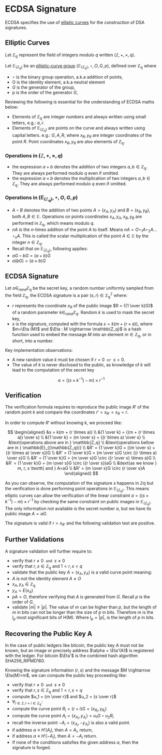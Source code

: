 # ECDSA Signature
ECDSA specifies the use of [elliptic curves](./ecgroups.md) for the construction of DSA signatures.
## Elliptic Curves

Let $\mathbb{Z_q}$ represent the field of integers modulo $q$ written $(\mathbb{Z}, +, \times, q)$.

Let $\mathbb{E}_{(\mathbb{Z_q})}$ be an [elliptic-curve group](./ecgroups.md) $(\mathbb{E}_{(\mathbb{Z_q})}, \circ, O, G, p)$, defined over $\mathbb{Z_q}$ where
- $\circ$ is the binary group operation, a.k.a addition of points,
- O is the identity element, a.k.a neutral element
- $G$ is the generator of the group,
- p is the order of the generator $G$,

Reviewing the following is essential for the understanding of ECDSA maths below:
- Elements of $\mathbb{Z_q}$ are integer numbers and always written using small letters, e.g.: $a, r$.
- Elements of $\mathbb{E}_{(\mathbb{Z_q})}$ are points on the curve and always written using capital letters. e.g.: $G, A, R$, where $x_R, y_R$ are integer coordinates of the point $R$. Point coordinates $x_R, y_R$ are also elements of $\mathbb{Z_q}$.

### Operations in $(\mathbb{Z}, +, \times, q)$
- the expression $a + b$ denotes the addition of two integers $a, b \in \mathbb{Z_q}$. They are always performed modulo $q$ even if omitted.
- the expression $a \times b$ denotes the multiplication of two integers $a, b \in \mathbb{Z_q}$. They are always performed modulo $q$ even if omitted.

### Operations in $(\mathbb{E}_{(\mathbb{Z_q})}, \circ, O, G, p)$
- $A \circ B$ denotes the addition of two points $A=(x_A, y_A) \text{ and } B=(x_B, y_B)$, both $A, B \in \mathbb{E}$. Operations on points coordinates $x_A, y_A, x_B, y_B$ are performed in $\mathbb{Z_q}$, which means modulo $q$.
- $nA$ is the $n$-times addition of the point $A$ to itself. Means $nA=O \circ_1 A \circ_2 A \dots \circ_n A$. This is called the scalar multiplication of the point $A \in \mathbb{E}$ by the integer $n \in \mathbb{Z_q}$.
- Recall that on $\mathbb{E}_{(\mathbb{Z_q})}$, following applies:
- $aG \circ bG = (a + b)G$
- $a (bG) = (a \times b)G$

## ECDSA Signature
Let $a \in_{rand} \mathbb{Z_q}$ be the secret key, a random number uniformly sampled from the field $\mathbb{Z_q}$, the ECDSA signature is a pair $(s,r) \in \mathbb{Z^2_q}$ where:
- $r$ represents the coordinate $x_R$ of the public image $R = ({1 \over k}G)$ of a random parameter $k \in_{rand} \mathbb{Z_q}$. Random $k$ is used to mask the secret key,
- $s$ is the signature, computed with the formula $s = k(m+ (r \times a))$, where $m=\Eta (M)$ and $\Eta : M \rightarrow \mathbb{Z_q}$ is a hash function used to embed the message $M$ into an element $m \in \mathbb{Z_q}$, or in short, into a number.

Key implementation observations:
- A new random value $k$ must be chosen if $r=0 \texttt{ or }s = 0$.
- The value of $k$ is never disclosed to the public, as knowledge of $k$ will lead to the computation of the secret key

$$a = ((s \times k^{-1}) - m) \times r^{-1}$$

## Verification
The verification formula requires to reproduce the public image $R'$ of the random point $k$ and compare the coordinates $r'=x_{R'}=x_R=r$.

In order to compute $R'$ without knowing k, we proceed like:

$$
\begin{aligned}
&s = k(m + (r \times a))
\\
&{1 \over k} = {(m + (r \times a)) \over s}
\\
&{1 \over k} = {m \over s} + {(r \times a) \over s}
\\
&\text{operations above are in } \mathbb{Z_q}
\\
&\text{operations bellow are in } \mathbb{E}_{(\mathbb{Z_q})}
\\
&R' = {1 \over k}G = ({m \over s} + {(r \times a) \over s})G
\\
&R' = {1 \over k}G = {m \over s}G \circ {(r \times a) \over s}G
\\
&R' = {1 \over k}G = {m \over s}G \circ ({r \over s} \times a)G
\\
&R' = {1 \over k}G = {m \over s}G \circ ({r \over s})aG
\\
&\text{as we know } m, r, s \texttt{ and } A=aG
\\
&R' = {m \over s}G \circ {r \over s}A
\end{aligned}
$$

As you can observe, the computation of the signature $s$ happens in $\mathbb{Zq}$ but the verification is done performing point operations in $\mathbb{E}_{(\mathbb{Z_q})}$. This means elliptic curves can allow the verification of the linear constraint $a = ((s \times k^{-1}) - m) \times r^{-1}$ by checking the same constraint on public images in $\mathbb{E}_{(\mathbb{Z_q})}$. The only information not available is the secret number $a$, but we have its public image $A=aG$.

The signature is valid if $r = x_{R'}$ and the following validation test are positive.

## Further Validations
A signature validation will further require to:
- verify that $r \ne 0 \texttt{ and } s \ne 0$
- verify that $r,s \in \mathbb{Z_q}$ and $1 \lt r,s \lt q$
- validate that the public key $A = (x_A, y_A)$ is a valid curve point meaning:
- $A$ is not the identity element $A \ne O$
- $x_A, y_A \in \mathbb{Z_q}$
- $y_A = E(x_A)$
- $pA = O$, therefore verifying that $A$ is generated from $G$. Recall $p$ is the order of $G$,
- validate $|m| \le |p|$. The value of $m$ can be higher than $p$, but the length of $m$ in bits can not be longer than the size of $p$ in bits. Therefore $m$ is the $l_p$ most significant bits of H(M). Where $l_p = |p|$, is the length of $p$ in bits.

## Recovering the Public Key A
In the case of public ledgers like bitcoin, the public key $A$ must not be known, but an image or precisely address $\alpha = \Eta'(A)$ is registered with the ledger. For bitcoin $\Eta'$ is the combined hash algorithm SHA256_RIPMD160.

Knowing the signature information $(r, s)$ and the message $M \rightarrow \Eta(M)=m$, we can compute the public key proceeding like:
- verify that $r \ne 0 \texttt{ and } s \ne 0$
- verify that $r,s \in \mathbb{Z_q}$ and $1 \lt r,s \lt q$
- compute $u_1 = {m \over r}$ and $u_2 = {s \over r}$
- $\forall_{i\in \mathbb{Z}, r+i \in \mathbb{Z_q}}$:
- compute the curve point $R_i = (r+i)G = (x_{R_i}, y_{R_i})$
- compute the curve point $A_i = (x_{A_i}, y_{A_i})= u_1G \circ u_2R_i$
- recall the inverse point $-A_i = (x_{A_i}, -y_{A_i})$ is also a valid point.
- if address $\alpha \equiv H'(A_i)$, then $A = A_i$, return,
- if address $\alpha \equiv H'(-A_i)$, then $A = -A_i$ return.
- If none of the conditions satisfies the given address $\alpha$, then the signature is forged.